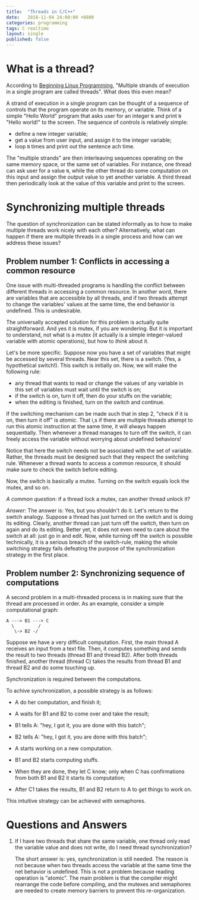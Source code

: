 ```yaml
---
title:  "Threads in C/C++"
date:   2018-11-04 24:00:00 +0800
categories: programming
tags: C realtime
layout: single
published: false
---
```


# What is a thread?

According to [Beginning Linux Programming](), "Multiple strands of
execution in a single program are called threads". What does this even
mean?

A strand of execution in a single program can be thought of a sequence
of controls that the program operate on its memory, or variable. Think
of a simple "Hello World" program that asks user for an integer `N`
and print `N` "Hello world!" to the screen. The sequence of controls
is relatively simple:
- define a new integer variable;
- get a value from user input, and assign it to the integer variable;
- loop `N` times and print out the sentence ach time.

The "multiple strands" are then interleaving sequences operating on
the same memory space, or the same set of variables. For instance, one
thread can ask user for a value `N`, while the other thread do some
computation on this input and assign the output value to yet another
variable.  A third thread then periodically look at the value of this
variable and print to the screen.

# Synchronizing multiple threads

The question of synchronization can be stated informally as to how to
make multiple threads work nicely with each other? Alternatively, what
can happen if there are multiple threads in a single process and how
can we address these issues?

## Problem number 1: Conflicts in accessing a common resource

One issue with multi-threaded programs is handling the conflict
between different threads in accessing a common resource. In another
word, there are variables that are accessible by all threads, and if
two threads attempt to change the variables' values at the same time,
the end behavior is undefined. This is undesirable.

The universally accepted solution for this problem is actually quite
straightforward. And yes it is mutex, if you are wondering. But it is
important to understand, not what is a mutex (it actually is a simple
integer-valued variable with atomic operations), but how to *think*
about it.

Let's be more specific.  Suppose now you have a set of variables that
might be accessed by several threads. Near this set, there is a
switch. (Yes, a hypothetical switch!). This switch is initially
on. Now, we will make the following rule:
- any thread that wants to read or change the values of any variable
  in this set of variables must wait until the switch is on;
- if the switch is on, turn it off, then do your stuffs on the
  variable;
- when the editing is finished, turn on the switch and continue.

If the switching mechanism can be made such that in step 2, "check if
it is on, then turn it off" is *atomic*.  That i,s if there are
multiple threads attempt to run this atomic instruction at the same
time, it will always happen sequentially. Then whenever a thread
manages to turn off the switch, it can freely access the variable
without worrying about undefined behaviors!

Notice that here the switch needs not be associated with the set of
variable. Rather, the threads must be designed such that they respect
the switching rule. Whenever a thread wants to access a common
resource, it should make sure to check the switch before editing.


Now, the switch is basically a mutex. Turning on the switch equals
lock the mutex, and so on.

*A common question:* if a thread lock a mutex, can another thread
unlock it?

*Answer*: The answer is: Yes, but you shouldn't do it. Let's return to
the switch analogy. Suppose a thread has just turned on the switch and
is doing its editing. Clearly, another thread can just turn off the
switch, then turn on again and do its editing. Better yet, it does not
even need to care about the switch at all: just go in and edit. Now,
while turning off the switch is possible technically, it is a serious
breach of the switch-rule, making the whole switching strategy fails
defeating the purpose of the synchronization strategy in the first
place.

## Problem number 2: Synchronizing sequence of computations

A second problem in a multi-threaded process is in making sure that
the thread are processed in order. As an example, consider a simple
computational graph:

```
A ---> B1 ---> C
  \         /
   \-> B2 -/
```

Suppose we have a very difficult computation. First, the main thread A
receives an input from a text file. Then, it computes something and
sends the result to two threads (thread B1 and thread B2). After both
threads finished, another thread (thread C) takes the results from
thread B1 and thread B2 and do some touching up.

Synchronization is required between the computations.

To achive synchronization, a possible strategy is as follows:

- A do her computation, and finish it;
- A waits for B1 and B2 to come over and take the result;
- B1 tells A: "hey, I got it, you are done with this batch";
- B2 tells A: "hey, I got it, you are done with this batch";
- A starts working on a new computation.

- B1 and B2 starts computing stuffs.
- When they are done, they let C know; only when C has confirmations
  from both B1 and B2 it starts its computation;
- After C1 takes the results, B1 and B2 return to A to get things to
  work on.
  
This intuitive strategy can be achieved with semaphores.

# Questions and Answers

1. If I have two threads that share the same variable, one thread only
   read the variable value and does not write, do I need thread
   synchronization?

   The short answer is: yes, synchronization is still needed. The
   reason is not because when two threads access the variable at the
   same time the net behavior is undefined. This is not a problem
   because reading operation is "atomic". The main problem is that the
   compiler might rearrange the code before compiling, and the mutexes
   and semaphores are needed to create memory barriers to prevent this
   re-organization.
